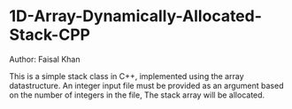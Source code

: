 # 1D-Array-Dynamically-Allocated-Stack-CPP
Author: Faisal Khan

This is a simple stack class in C++, implemented using the array datastructure.
An integer input file must be provided as an argument based on the number of 
integers in the file, The stack array will be allocated.
